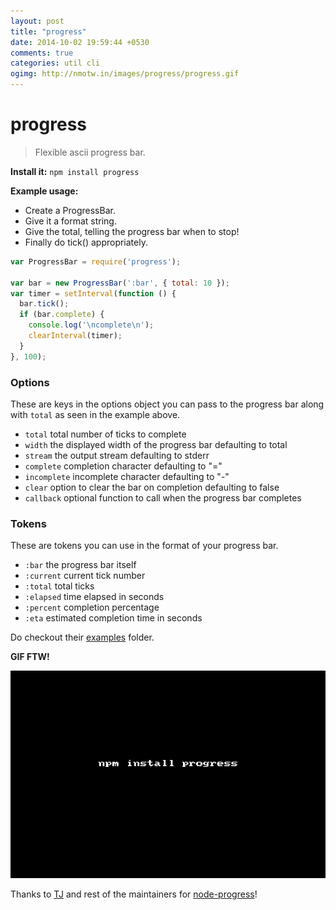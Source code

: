```yaml
---
layout: post
title: "progress"
date: 2014-10-02 19:59:44 +0530
comments: true
categories: util cli
ogimg: http://nmotw.in/images/progress/progress.gif
---
```


# progress
> Flexible ascii progress bar.

__Install it:__ `npm install progress`

__Example usage:__

* Create a ProgressBar.
* Give it a format string. 
* Give the total, telling the progress bar when to stop!
* Finally do tick() appropriately.

```javascript
var ProgressBar = require('progress');

var bar = new ProgressBar(':bar', { total: 10 });
var timer = setInterval(function () {
  bar.tick();
  if (bar.complete) {
    console.log('\ncomplete\n');
    clearInterval(timer);
  }
}, 100);
```

### Options

These are keys in the options object you can pass to the progress bar along with
`total` as seen in the example above.

- `total` total number of ticks to complete
- `width` the displayed width of the progress bar defaulting to total
- `stream` the output stream defaulting to stderr
- `complete` completion character defaulting to "="
- `incomplete` incomplete character defaulting to "-"
- `clear` option to clear the bar on completion defaulting to false
- `callback` optional function to call when the progress bar completes

### Tokens

These are tokens you can use in the format of your progress bar.

- `:bar` the progress bar itself
- `:current` current tick number
- `:total` total ticks
- `:elapsed` time elapsed in seconds
- `:percent` completion percentage
- `:eta` estimated completion time in seconds

Do checkout their [examples](https://github.com/visionmedia/node-progress/tree/master/examples) folder.


__GIF FTW!__

![](/images/progress/progress.gif)

Thanks to [TJ](http://tjholowaychuk.com/) and rest of the maintainers for [node-progress](https://github.com/visionmedia/node-progress)!

